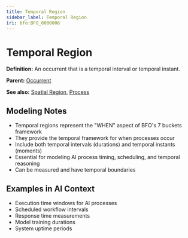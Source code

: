 ```yaml
---
title: Temporal Region
sidebar_label: Temporal Region
iri: bfo:BFO_0000008
---
```


# Temporal Region

**Definition:** An occurrent that is a temporal interval or temporal instant.

**Parent:** [Occurrent](/bfo/occurrent)

**See also:** [Spatial Region](/bfo/occurrent/spatial-region/SpatialRegion3D), [Process](/bfo/occurrent/Process)

## Modeling Notes

- Temporal regions represent the "WHEN" aspect of BFO's 7 buckets framework
- They provide the temporal framework for when processes occur
- Include both temporal intervals (durations) and temporal instants (moments)
- Essential for modeling AI process timing, scheduling, and temporal reasoning
- Can be measured and have temporal boundaries

## Examples in AI Context

- Execution time windows for AI processes
- Scheduled workflow intervals
- Response time measurements
- Model training durations
- System uptime periods

